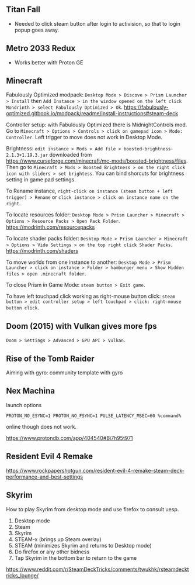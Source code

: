 ## Titan Fall

- Needed to click steam button after login to activision, so that to login popup goes away.

## Metro 2033 Redux

- Works better with Proton GE

## Minecraft

Fabulously Optimized modpack: `Desktop Mode > Discove > Prism Launcher > Install` then `Add Instance > in the window opened on the left click Mondrinth > select Fabulously Optimized > Ok`. https://fabulously-optimized.gitbook.io/modpack/readme/install-instructions#steam-deck

Controller setup: with Fabulously Optimized there is MidnightControls mod. Go to `Minecraft > Options > Controls > click on gamepad icon > Mode: Controller`. Left trigger to move does not work in Desktop Mode.

Brightness: `edit instance > Mods > Add file > boosted-brightness-2.1.3+1.19.3.jar` downloaded from https://www.curseforge.com/minecraft/mc-mods/boosted-brightness/files. Then go to `Minecraft > Mods > Boosted Brightness > on the right click icon with sliders > set brightess`. You can bind shorcuts for brightness setting in game pad settings.

To Rename instance, `right-click on instance (steam button + left trigger) > Rename` or `click instance > click on instance name on the right`.

To locate resources folder: `Desktop Mode > Prism Launcher > Minecraft > Options > Resource Packs > Open Pack Folder`. https://modrinth.com/resourcepacks

To locate shader packs folder: `Desktop Mode > Prism Launcher > Minecraft > Options > Vide Settings > on the top right click Shader Packs`. https://modrinth.com/shaders

To move worlds from one instance to another: `Desktop Mode > Prism Launcher > click on instance > Folder > hamburger menu > Show Hidden files > open .minecraft folder`.

To close Prism in Game Mode: `steam button > Exit game`.

To have left touchpad click working as right-mouse button click: `steam button > edit controller setup > left touchpad > click: right-mouse button click`.

## Doom (2015) with Vulkan gives more fps

`Doom > Settings > Advanced > GPU API > Vulkan`.

## Rise of the Tomb Raider

Aiming with gyro: community template with gyro

## Nex Machina

launch options

`PROTON_NO_ESYNC=1 PROTON_NO_FSYNC=1 PULSE_LATENCY_MSEC=60 %command%`

online though does not work.

https://www.protondb.com/app/404540#Bi7h95t971

## Resident Evil 4 Remake

https://www.rockpapershotgun.com/resident-evil-4-remake-steam-deck-performance-and-best-settings

## Skyrim

How to play Skyrim from desktop mode and use firefox to consult uesp.

1. Desktop mode
2. Steam
3. Skyrim
4. STEAM-x (brings up Steam overlay)
5. STEAM (minimizes Skyrim and returns to Desktop mode)
6. Do firefox or any other bidness
7. Tap Skyrim in the bottom bar to return to the game

https://www.reddit.com/r/SteamDeckTricks/comments/twukhk/rsteamdecktricks_lounge/
